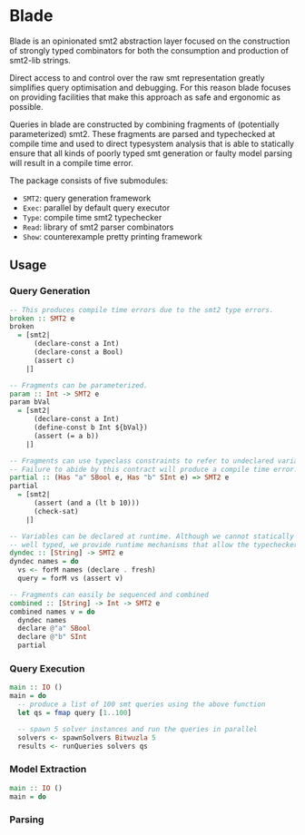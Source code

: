 # Blade

Blade is an opinionated smt2 abstraction layer focused on the construction of strongly
typed combinators for both the consumption and production of smt2-lib strings.

Direct access to and control over the raw smt representation greatly simplifies query optimisation
and debugging. For this reason blade focuses on providing facilities that make this approach as safe
and ergonomic as possible.

Queries in blade are constructed by combining fragments of (potentially parameterized) smt2.
These fragments are parsed and typechecked at compile time and used to direct typesystem
analysis that is able to statically ensure that all kinds of poorly typed smt generation or
faulty model parsing will result in a compile time error.

The package consists of five submodules:

  - `SMT2`: query generation framework
  - `Exec`: parallel by default query executor
  - `Type`: compile time smt2 typechecker
  - `Read`: library of smt2 parser combinators
  - `Show`: counterexample pretty printing framework

## Usage

### Query Generation

```haskell
-- This produces compile time errors due to the smt2 type errors.
broken :: SMT2 e
broken
  = [smt2|
      (declare-const a Int)
      (declare-const a Bool)
      (assert c)
    |]

-- Fragments can be parameterized.
param :: Int -> SMT2 e
param bVal
  = [smt2|
      (declare-const a Int)
      (define-const b Int ${bVal})
      (assert (= a b))
    |]

-- Fragments can use typeclass constraints to refer to undeclared variables.
-- Failure to abide by this contract will produce a compile time error.
partial :: (Has "a" SBool e, Has "b" SInt e) => SMT2 e
partial
  = [smt2|
      (assert (and a (lt b 10)))
      (check-sat)
    |]

-- Variables can be declared at runtime. Although we cannot statically ensure that these names are
-- well typed, we provide runtime mechanisms that allow the typechecker to infer well-typededness
dyndec :: [String] -> SMT2 e
dyndec names = do
  vs <- forM names (declare . fresh)
  query = forM vs (assert v)

-- Fragments can easily be sequenced and combined
combined :: [String] -> Int -> SMT2 e
combined names v = do
  dyndec names
  declare @"a" SBool
  declare @"b" SInt
  partial
```

### Query Execution

```haskell
main :: IO ()
main = do
  -- produce a list of 100 smt queries using the above function
  let qs = fmap query [1..100]

  -- spawn 5 solver instances and run the queries in parallel
  solvers <- spawnSolvers Bitwuzla 5
  results <- runQueries solvers qs
```

### Model Extraction

```haskell
main :: IO ()
main = do

```

### Parsing
